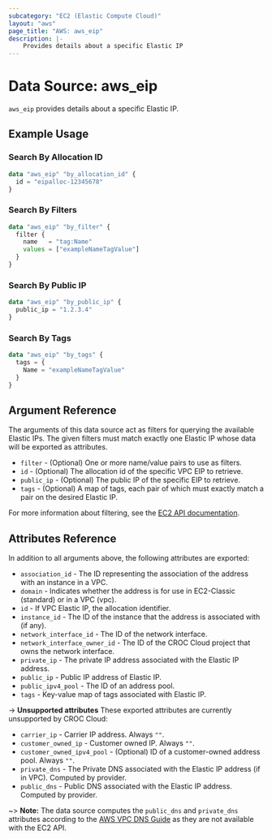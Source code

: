 ```yaml
---
subcategory: "EC2 (Elastic Compute Cloud)"
layout: "aws"
page_title: "AWS: aws_eip"
description: |-
    Provides details about a specific Elastic IP
---
```


# Data Source: aws_eip

`aws_eip` provides details about a specific Elastic IP.

## Example Usage

### Search By Allocation ID

```terraform
data "aws_eip" "by_allocation_id" {
  id = "eipalloc-12345678"
}
```

### Search By Filters

```terraform
data "aws_eip" "by_filter" {
  filter {
    name   = "tag:Name"
    values = ["exampleNameTagValue"]
  }
}
```

### Search By Public IP

```terraform
data "aws_eip" "by_public_ip" {
  public_ip = "1.2.3.4"
}
```

### Search By Tags

```terraform
data "aws_eip" "by_tags" {
  tags = {
    Name = "exampleNameTagValue"
  }
}
```

## Argument Reference

The arguments of this data source act as filters for querying the available Elastic IPs.
The given filters must match exactly one Elastic IP whose data will be exported as attributes.

* `filter` - (Optional) One or more name/value pairs to use as filters.
* `id` - (Optional) The allocation id of the specific VPC EIP to retrieve.
* `public_ip` - (Optional) The public IP of the specific EIP to retrieve.
* `tags` - (Optional) A map of tags, each pair of which must exactly match a pair on the desired Elastic IP.

For more information about filtering, see the [EC2 API documentation][describe-addresses].

[describe-addresses]: https://docs.cloud.croc.ru/en/api/ec2/addresses/DescribeAddresses.html

## Attributes Reference

In addition to all arguments above, the following attributes are exported:

* `association_id` - The ID representing the association of the address with an instance in a VPC.
* `domain` - Indicates whether the address is for use in EC2-Classic (standard) or in a VPC (vpc).
* `id` - If VPC Elastic IP, the allocation identifier.
* `instance_id` - The ID of the instance that the address is associated with (if any).
* `network_interface_id` - The ID of the network interface.
* `network_interface_owner_id` - The ID of the CROC Cloud project that owns the network interface.
* `private_ip` - The private IP address associated with the Elastic IP address.
* `public_ip` - Public IP address of Elastic IP.
* `public_ipv4_pool` - The ID of an address pool.
* `tags` - Key-value map of tags associated with Elastic IP.

->  **Unsupported attributes**
These exported attributes are currently unsupported by CROC Cloud:

* `carrier_ip` - Carrier IP address. Always `""`.
* `customer_owned_ip` - Customer owned IP. Always `""`.
* `customer_owned_ipv4_pool` - (Optional) ID  of a customer-owned address pool. Always `""`. 
* `private_dns` - The Private DNS associated with the Elastic IP address (if in VPC). Computed by provider.
* `public_dns` - Public DNS associated with the Elastic IP address. Computed by provider.

~> **Note:** The data source computes the `public_dns` and `private_dns` attributes according to the [AWS VPC DNS Guide](https://docs.aws.amazon.com/vpc/latest/userguide/vpc-dns.html#vpc-dns-hostnames) as they are not available with the EC2 API.
